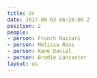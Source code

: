 ```yaml
---
title: Us
date: 2017-08-03 06:26:00 Z
position: 2
people:
- person: Frunch Nazzari
- person: Melissa Ross
- person: Kane Daniel
- person: Brodie Lancaster
layout: us
---
```


